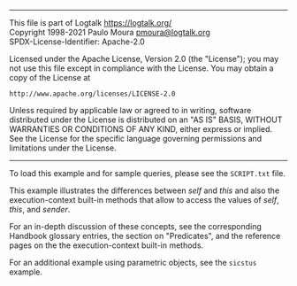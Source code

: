 ________________________________________________________________________

This file is part of Logtalk <https://logtalk.org/>  
Copyright 1998-2021 Paulo Moura <pmoura@logtalk.org>  
SPDX-License-Identifier: Apache-2.0

Licensed under the Apache License, Version 2.0 (the "License");
you may not use this file except in compliance with the License.
You may obtain a copy of the License at

    http://www.apache.org/licenses/LICENSE-2.0

Unless required by applicable law or agreed to in writing, software
distributed under the License is distributed on an "AS IS" BASIS,
WITHOUT WARRANTIES OR CONDITIONS OF ANY KIND, either express or implied.
See the License for the specific language governing permissions and
limitations under the License.
________________________________________________________________________


To load this example and for sample queries, please see the `SCRIPT.txt`
file.

This example illustrates the differences between *self* and *this* and
also the execution-context built-in methods that allow to access the
values of *self*, *this*, and *sender*.

For an in-depth discussion of these concepts, see the corresponding
Handbook glossary entries, the section on "Predicates", and the
reference pages on the the execution-context built-in methods.

For an additional example using parametric objects, see the `sicstus`
example.
